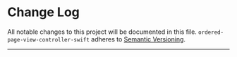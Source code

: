 # Change Log

All notable changes to this project will be documented in this file.
`ordered-page-view-controller-swift` adheres to [Semantic Versioning](http://semver.org/).

---
